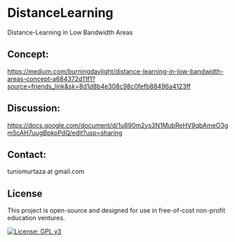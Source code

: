 # DistanceLearning
Distance-Learning in Low Bandwidth Areas


## Concept:
https://medium.com/burningdaylight/distance-learning-in-low-bandwidth-areas-concept-a684372d11f1?source=friends_link&sk=8d1d8b4e308c98c0fefb88496a4123ff  

## Discussion:
https://docs.google.com/document/d/1u890m2ys3N1MubReHV9qbAmeO3gm5cAH7uugBpkoPdQ/edit?usp=sharing

## Contact:
tuniomurtaza at gmail.com

## License
This project is open-source and designed for use in free-of-cost non-profit education ventures.

[![License: GPL v3](https://img.shields.io/badge/License-GPLv3-blue.svg)](https://www.gnu.org/licenses/gpl-3.0)
